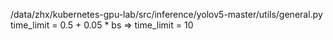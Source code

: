 /data/zhx/kubernetes-gpu-lab/src/inference/yolov5-master/utils/general.py
time_limit = 0.5 + 0.05 * bs  =>  time_limit = 10